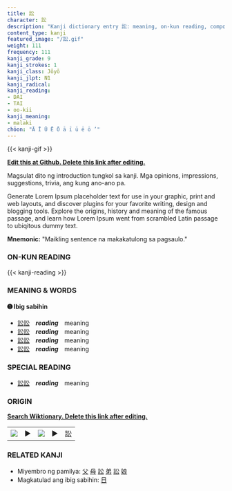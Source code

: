 ```yaml
---
title: 訟
character: 訟
description: "Kanji dictionary entry 訟: meaning, on-kun reading, compounds, origin, related kanji"
content_type: kanji
featured_image: "/訟.gif"
weight: 111
frequency: 111
kanji_grade: 9
kanji_strokes: 1
kanji_class: Jōyō
kanji_jlpt: N1
kanji_radical: 
kanji_reading: 
- DAI
- TAI
- oo-kii
kanji_meaning:
- malaki
chōon: "Ā Ī Ū Ē Ō ā ī ū ē ō ’"
---
```

[//]: # (Don't edit the line below. Kanji animated GIF code is automatically generated.)
{{< kanji-gif >}}

[//]: # (Edit below this line.)

**[Edit this at Github. Delete this link after editing.](https://github.com/tim0g/tim/tree/main/content/kanji/訟/index.md)**

Magsulat dito ng introduction tungkol sa kanji. Mga opinions, impressions, suggestions, trivia, ang kung ano-ano pa.

Generate Lorem Ipsum placeholder text for use in your graphic, print and web layouts, and discover plugins for your favorite writing, design and blogging tools. Explore the origins, history and meaning of the famous passage, and learn how Lorem Ipsum went from scrambled Latin passage to ubiqitous dummy text.
 
**Mnemonic:** "Maikling sentence na makakatulong sa pagsaulo."

### ON-KUN READING

[//]: # (Don't edit the line below. ON-KUN READING code is automatically generated.)
{{< kanji-reading >}}

### MEANING & WORDS

#### ➊ **Ibig sabihin**
  - [訟](../訟)[訟](../訟)　***reading***　meaning
  - [訟](../訟)[訟](../訟)　***reading***　meaning
  - [訟](../訟)[訟](../訟)　***reading***　meaning
  - [訟](../訟)[訟](../訟)　***reading***　meaning

### SPECIAL READING
  - [訟](../訟)[訟](../訟)　***reading***　meaning

### ORIGIN

**[Search Wiktionary. Delete this link after editing.](https://wiktionary.org/wiki/訟)**
<table class="kanji-table"><tr><td>
<img src="60px-訟-bronze.svg.png">
</td><td>▶</td><td>
<img src="60px-訟-oracle.svg.png">
</td><td>▶</td>
<td class="kanji-origin">訟</td>
</tr></table>

### RELATED KANJI
- Miyembro ng pamilya: [父](../父) [母](../母) [訟](../訟) [弟](../弟) [訟](../訟) [娘](../娘)
- Magkatulad ang ibig sabihin: [日](../日)
